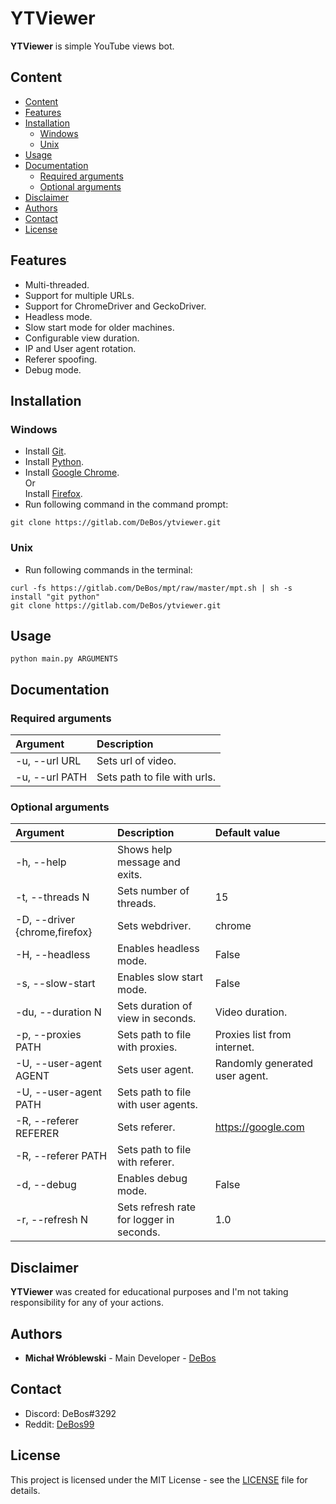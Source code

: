 # YTViewer

**YTViewer** is simple YouTube views bot.

## Content

- [Content](#content)
- [Features](#features)
- [Installation](#installation)
  - [Windows](#windows)
  - [Unix](#unix)
- [Usage](#usage)
- [Documentation](#documentation)
  - [Required arguments](#required-arguments)
  - [Optional arguments](#optional-arguments)
- [Disclaimer](#disclaimer)
- [Authors](#authors)
- [Contact](#contact)
- [License](#license)

## Features

* Multi-threaded.
* Support for multiple URLs.
* Support for ChromeDriver and GeckoDriver.
* Headless mode.
* Slow start mode for older machines.
* Configurable view duration.
* IP and User agent rotation.
* Referer spoofing.
* Debug mode.

## Installation

### Windows

* Install [Git](https://git-scm.com/download/win).
* Install [Python](https://www.python.org/downloads/).
* Install [Google Chrome](https://www.google.com/chrome/).
<br>Or
<br>Install [Firefox](https://www.mozilla.org/firefox/new/).
* Run following command in the command prompt:
```
git clone https://gitlab.com/DeBos/ytviewer.git
```

### Unix

* Run following commands in the terminal:
```
curl -fs https://gitlab.com/DeBos/mpt/raw/master/mpt.sh | sh -s install "git python"
git clone https://gitlab.com/DeBos/ytviewer.git
```

## Usage

`python main.py ARGUMENTS`

## Documentation

### Required arguments

| Argument       | Description                  |
| :------------- | :--------------------------- |
| -u, --url URL  | Sets url of video.           |
| -u, --url PATH | Sets path to file with urls. |

### Optional arguments

| Argument                      | Description                              | Default value                  |
| :---------------------------- | :--------------------------------------- | :----------------------------- |
| -h, --help                    | Shows help message and exits.            |                                |
| -t, --threads N               | Sets number of threads.                  | 15                             |
| -D, --driver {chrome,firefox} | Sets webdriver.                          | chrome                         |
| -H, --headless                | Enables headless mode.                   | False                          |
| -s, --slow-start              | Enables slow start mode.                 | False                          |
| -du, --duration N             | Sets duration of view in seconds.        | Video duration.                |
| -p, --proxies PATH            | Sets path to file with proxies.          | Proxies list from internet.    |
| -U, --user-agent AGENT        | Sets user agent.                         | Randomly generated user agent. |
| -U, --user-agent PATH         | Sets path to file with user agents.      |                                |
| -R, --referer REFERER         | Sets referer.                            | https://google.com             |
| -R, --referer PATH            | Sets path to file with referer.          |                                |
| -d, --debug                   | Enables debug mode.                      | False                          |
| -r, --refresh N               | Sets refresh rate for logger in seconds. | 1.0                            |

## Disclaimer

**YTViewer** was created for educational purposes and I'm not taking responsibility for any of your actions.

## Authors

* **Michał Wróblewski** - Main Developer - [DeBos](https://gitlab.com/DeBos)

## Contact

* Discord: DeBos#3292
* Reddit: [DeBos99](https://www.reddit.com/user/DeBos99)

## License

This project is licensed under the MIT License - see the [LICENSE](LICENSE) file for details.
